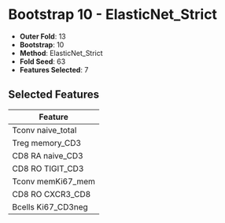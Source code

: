 # Bootstrap 10 - ElasticNet_Strict

- **Outer Fold**: 13
- **Bootstrap**: 10
- **Method**: ElasticNet_Strict
- **Fold Seed**: 63
- **Features Selected**: 7

## Selected Features

| Feature |
|---------|
| Tconv naive_total |
| Treg memory_CD3 |
| CD8 RA naive_CD3 |
| CD8 RO TIGIT_CD3 |
| Tconv memKi67_mem |
| CD8 RO CXCR3_CD8 |
| Bcells Ki67_CD3neg |
